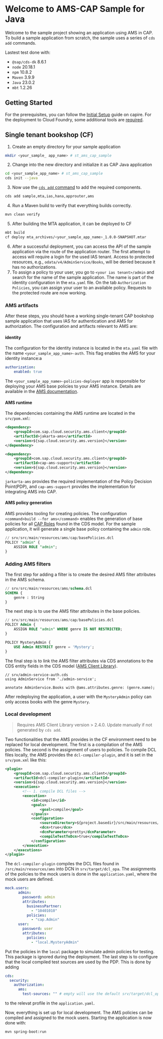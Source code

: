 # Welcome to AMS-CAP Sample for Java

Welcome to the sample project showing an application using AMS in CAP.
To build a sample application from scratch, the sample uses a series of `cds add` commands.

Lastest test done with:

- `@sap/cds-dk` 8.6.1
- `node` 20.18.1
- `npm` 10.8.2
- `Maven` 3.9.9
- `Java` 23.0.2
- `mbt` 1.2.26

## Getting Started

For the prerequisites, you can follow the [Initial Setup](https://cap.cloud.sap/docs/get-started/#setup) guide on
capire.
For the deployment to Cloud Foundry, some additional tools
are [required](https://cap.cloud.sap/docs/guides/deployment/to-cf#prerequisites).

## Single tenant bookshop (CF)

1. Create an empty directory for your sample application

```BASH
mkdir <your_sample_ app_name> # st_ams_cap_sample
```

2. Change into the new directory and initialize it as CAP Java application

```BASH
cd <your_sample_app_name> # st_ams_cap_sample
cds init --java
```

3. Now use the [`cds add` command](https://cap.cloud.sap/docs/tools/cds-cli#cds-add) to add the required components.

```BASH
cds add sample,mta,ias,hana,approuter,ams
```

4. Run a Maven build to verify that everything builds correctly.

```BASH
mvn clean verify
```

5. After building the MTA application, it can be deployed to CF

```BASH
mbt build
cf deploy mta_archives/<your_sample_app_name>_1.0.0-SNAPSHOT.mtar
```

6. After a successful deployment, you can access the API of the sample application via the route of the application
   router.
   The first attempt to access will require a login for the used IAS tenant.
   Access to protected resources, e.g., `odata/v4/AdminService/Books`, will be denied because it has no authorizations.
7. To assign a policy to your user, you go to `<your ias tenant>/admin` and search for the name of the sample
   application.
   The name is part of the identity configuration in the `mta.yaml` file. On the tab `Authorization Policies`, you can
   assign your user to an available policy.
   Requests to the protected route are now working.

### AMS artifacts

After these steps, you should have a working single-tenant CAP bookshop sample application that uses IAS for
authentication and AMS for authorization.
The configuration and artifacts relevant to AMS are:

#### identity

The configuration for the identity instance is located in the `mta.yaml` file with the name
`<your_sample_app_name>-auth`.
This flag enables the AMS for your identity instance:a

```YAML
authorization:
    enabled: true
```

The `<your_sample_app_name>-policies-deployer` app is responsible for deploying your AMS base policies to your AMS
instance.
Details are available in
the [AMS documentation](https://github.wdf.sap.corp/pages/CPSecurity/ams-docu/docs/ClientLibs/DeployDcl#ams-policies-deployer-app).

#### AMS runtime

The dependencies containing the AMS runtime are located in the `srv/pom.xml`:

```XML
<dependency>
    <groupId>com.sap.cloud.security.ams.client</groupId>
    <artifactId>jakarta-ams</artifactId>
    <version>${sap.cloud.security.ams.version}</version>
</dependency>

<dependency>
    <groupId>com.sap.cloud.security.ams.client</groupId>
    <artifactId>cap-ams-support</artifactId>
    <version>${sap.cloud.security.ams.version}</version>
</dependency>
```

`jarkarta-ams` provides the required implementation of the Policy Decision Point(PDP), and `cap-ams-support` provides
the implementation for integrating AMS into CAP.

#### AMS policy generation

AMS provides tooling for creating policies. The configuration `<command>build --for ams</command>` enables the
generation of base policies for all [CAP Roles](https://cap.cloud.sap/docs/guides/security/authorization#roles) found in
the CDS model.
For the sample application, it will generate a single base policy containing the `admin` role.

```SQL
// srv/src/main/resources/ams/cap/basePolicies.dcl
POLICY "admin" {
	ASSIGN ROLE "admin";
}
```

### Adding AMS filters

The first step for adding a filter is to create the desired AMS filter attributes in the AMS schema.

```SQL
// srv/src/main/resources/ams/schema.dcl
SCHEMA {
    genre : String
}
```

The next step is to use the AMS filter attributes in the base policies.

```SQL
// srv/src/main/resources/ams/cap/basePolicies.dcl
POLICY Admin {
    ASSIGN ROLE "admin" WHERE genre IS NOT RESTRICTED;
}

POLICY MysteryAdmin {
    USE Admin RESTRICT genre = 'Mystery';
}
```

The final step is to link the AMS filter attributes via CDS annotations to the CDS entity fields in the CDS
model ([AMS Client Library](https://github.wdf.sap.corp/CPSecurity/cloud-authorization-client-library-java/tree/master/cap-ams-support#ams-annotations-in-cds)).

```CDS
// srv/admin-service-auth.cds
using AdminService from './admin-service';

annotate AdminService.Books with @ams.attributes.genre: (genre.name);
```

After redeploying the application, a user with the `MysteryAdmin` policy can only access books with the genre `Mystery`.

### Local development

> Requires AMS Client Library version > 2.4.0. Update manually if not generated by `cds add`.

Two functionalities that the AMS provides in the CF environment need to be replaced for local development.
The first is a compilation of the AMS policies. The second is the assignment of users to policies.
To compile DCL files locally, the AMS provides the `dcl-compiler-plugin`, and it is set in the `srv/pom.xml` like this:

```XML
<plugin>
	<groupId>com.sap.cloud.security.ams.client</groupId>
	<artifactId>dcl-compiler-plugin</artifactId>
	<version>${sap.cloud.security.ams.version}</version>
	<executions>
		<!-- 1. compile DCL files -->
        <execution>
			<id>compile</id>
			<goals>
				<goal>compile</goal>
			</goals>
			<configuration>
				<sourceDirectory>${project.basedir}/src/main/resources/ams</sourceDirectory>
				<dcn>true</dcn>
				<dcnParameter>pretty</dcnParameter>
				<compileTestToDcn>true</compileTestToDcn>
			</configuration>
		</execution>        
	</executions>
</plugin>
```

The `dcl-compiler-plugin` compiles the DCL files found in `/src/main/resources/ams` into DCN in `srv/target/dcl_opa`.
The assignments of the policies to the mock users is done in the `application.yaml`, where the mock users are defined.

```YAML
mock.users:
      admin:
        password: admin
        attributes:
          businessPartner:
            - "10401010"
          policies: 
          	- "cap.Admin"
      user:
        password: user
        attributes:
          policies:
          	- "local.MysteryAdmin"
```

Put the policies in the `local` package to simulate admin policies for testing. This package is ignored during the
deployment.
The last step is to configure that the local compiled test sources are used by the PDP. This is done
by adding

```YAML
cds:
  security:
    authorization:
      ams:
        test-sources: "" # empty will use the default srv/target/dcl_opa
```

to the relevat profile in the `application.yaml`.

Now, everything is set up for local development. The AMS policies can be compiled and assigned to the mock users.
Starting the application is now done with:

```BASH
mvn spring-boot:run
```